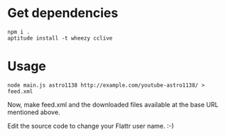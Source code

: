 Get dependencies
============

```
npm i .
aptitude install -t wheezy cclive
```

Usage
=====

```
node main.js astro1138 http://example.com/youtube-astro1138/ > feed.xml
```

Now, make feed.xml and the downloaded files available at the base URL mentioned above.

Edit the source code to change your Flattr user name. :-)

